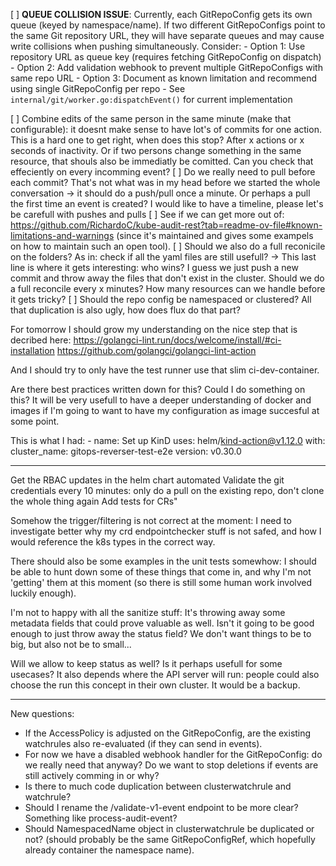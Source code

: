 [ ] **QUEUE COLLISION ISSUE**: Currently, each GitRepoConfig gets its own queue (keyed by namespace/name). If two different GitRepoConfigs point to the same Git repository URL, they will have separate queues and may cause write collisions when pushing simultaneously. Consider:
    - Option 1: Use repository URL as queue key (requires fetching GitRepoConfig on dispatch)
    - Option 2: Add validation webhook to prevent multiple GitRepoConfigs with same repo URL
    - Option 3: Document as known limitation and recommend using single GitRepoConfig per repo
    - See `internal/git/worker.go:dispatchEvent()` for current implementation

[ ] Combine edits of the same person in the same minute (make that configurable): it doesnt make sense to have lot's of commits for one action. This is a hard one to get right, when does this stop? After x actions or x seconds of inactivity. Or if two persons change something in the same resource, that shouls also be immediatly be comitted. Can you check that effeciently on every incomming event?
[ ] Do we really need to pull before each commit? That's not what was in my head before we started the whole conversation -> it should do a push/pull once a minute. Or perhaps a pull the first time an event is created? I would like to have a timeline, please let's be carefull with pushes and pulls
[ ] See if we can get more out of: https://github.com/RichardoC/kube-audit-rest?tab=readme-ov-file#known-limitations-and-warnings (since it's maintained and gives some exampels on how to maintain such an open tool).
[ ] Should we also do a full reconicile on the folders? As in: check if all the yaml files are still usefull?
    -> This last line is where it gets interesting: who wins? I guess we just push a new commit and throw away the files that don't exist in the cluster. Should we do a full reconcile every x minutes? How many resources can we handle before it gets tricky?
[ ] Should the repo config be namespaced or clustered? All that duplication is also ugly, how does flux do that part?



For tomorrow I should grow my understanding on the nice step that is decribed here: 
https://golangci-lint.run/docs/welcome/install/#ci-installation
https://github.com/golangci/golangci-lint-action

And I should try to only have the test runner use that slim ci-dev-container.

Are there best practices written down for this? Could I do something on this? It will be very usefull to have a deeper understanding of docker and images if I'm going to want to have my configuration as image succesful at some point.


This is what I had:
      - name: Set up KinD
        uses: helm/kind-action@v1.12.0
        with:
          cluster_name: gitops-reverser-test-e2e
          version: v0.30.0

---

Get the RBAC updates in the helm chart automated
Validate the git credentials every 10 minutes: only do a pull on the existing repo, don't clone the whole thing again
Add tests for CRs"

Somehow the trigger/filtering is not correct at the moment: I need to investigate better why my crd endpointchecker stuff is not safed, and how I would reference the k8s types in the correct way.

There should also be some examples in the unit tests somewhow: I should be able to hunt down some of these things that come in, and why I'm not 'getting' them at this moment (so there is still some human work involved luckily enough).

I'm not to happy with all the sanitize stuff: It's throwing away some metadata fields that could prove valuable as well. Isn't it going to be good enough to just throw away the status field? We don't want things to be to big, but also not be to small...

Will we allow to keep status as well? Is it perhaps usefull for some usecases? It also depends where the API server will run: people could also choose the run this concept in their own cluster. It would be a backup.


---

New questions:

* If the AccessPolicy is adjusted on the GitRepoConfig, are the existing watchrules also re-evaluated (if they can send in events).
* For now we have a disabled webhook handler for the GitRepoConfig: do we really need that anyway? Do we want to stop deletions if events are still actively comming in or why?
* Is there to much code duplication between clusterwatchrule and watchrule?
* Should I rename the /validate-v1-event endpoint to be more clear? Something like process-audit-event?
* Should NamespacedName object in clusterwatchrule be duplicated or not? (should probably be the same GitRepoConfigRef, which hopefully already container the namespace name).
